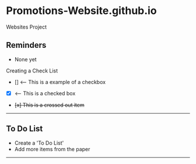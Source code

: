 # Promotions-Website.github.io
Websites Project

## Reminders
- None yet

Creating a Check List
- [] <-- This is a example of a checkbox
- [x] <-- This is a checked box
- <del> [x] This is a crossed out item </del>

---

## To Do List
- Create a 'To Do List'
- Add more items from the paper


---
